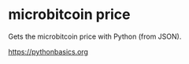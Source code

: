 # microbitcoin price 

Gets the microbitcoin price with Python (from JSON).

https://pythonbasics.org
